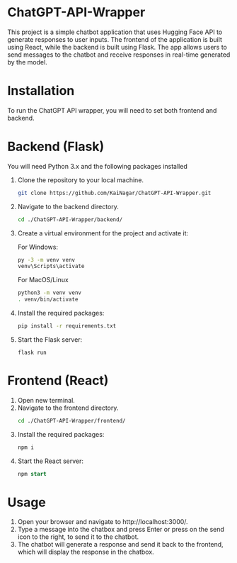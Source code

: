 # ChatGPT-API-Wrapper
This project is a simple chatbot application that uses Hugging Face API to generate responses to user inputs. The frontend of the application is built using React,
while the backend is built using Flask.
The app allows users to send messages to the chatbot and receive responses in real-time generated by the model.

# Installation
To run the ChatGPT API wrapper, you will need to set both frontend and backend. 

# Backend (Flask)

You will need Python 3.x and the following packages installed
<ol>
<li>Clone the repository to your local machine.</li>

```bash
git clone https://github.com/KaiNagar/ChatGPT-API-Wrapper.git
```

<li>Navigate to the backend directory.</li>

```bash
cd ./ChatGPT-API-Wrapper/backend/
```
<li>Create a virtual environment for the project and activate it:</li>

For Windows:
```bash
py -3 -m venv venv
venv\Scripts\activate
```
For MacOS/Linux
```bash
python3 -m venv venv
. venv/bin/activate
```
<li>Install the required packages:</li>

```bash
pip install -r requirements.txt
```

<li>Start the Flask server:</li>

```arduino
flask run
```
</ol>

# Frontend (React)

<ol>
<li>Open new terminal.</li>
<li>Navigate to the frontend directory.</li>

```bash
cd ./ChatGPT-API-Wrapper/frontend/
```

<li>Install the required packages:</li>

```bash
npm i
```
<li>Start the React server:</li>

```sql
npm start
```

</ol>

# Usage
<ol>

<li>Open your browser and navigate to http://localhost:3000/.</li>
<li>Type a message into the chatbox and press Enter or press on the send icon to the right, to send it to the chatbot.</li>
<li>The chatbot will generate a response and send it back to the frontend, which will display the response in the chatbox.</li>

</ol>




